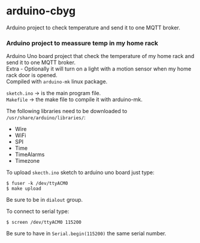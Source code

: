 # arduino-cbyg
Arduino project to check temperature and send it to one MQTT broker.  

### Arduino project to meassure temp in my home rack
Arduino Uno board project that check the temperature of my home rack and send it to one MQTT broker.  
Extra - Optionally it will turn on a light with a motion sensor when my home rack door is opened.  
Compiled with `arduino-mk` linux package.  

`sketch.ino` -> is the main program file.  
`Makefile` -> the make file to compile it with arduino-mk.  

The following libraries need to be downloaded to `/usr/share/arduino/libraries/`:
* Wire
* WiFi
* SPI
* Time
* TimeAlarms
* Timezone

To upload `skecth.ino` sketch to arduino uno board just type:
```
$ fuser -k /dev/ttyACM0
$ make upload
```
Be sure to be in `dialout` group.  

To connect to serial type:  
```
$ screen /dev/ttyACM0 115200
```
Be sure to have in `Serial.begin(115200)` the same serial number. 
